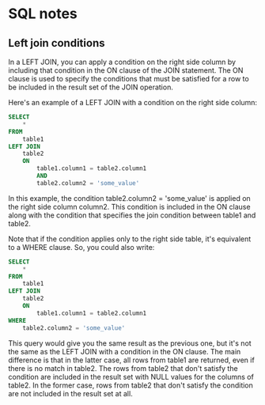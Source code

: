 # SQL notes

## Left join conditions

In a LEFT JOIN, you can apply a condition on the right side column by including that condition in the ON clause of the
JOIN statement. The ON clause is used to specify the conditions that must be satisfied for a row to be included in the
result set of the JOIN operation.

Here's an example of a LEFT JOIN with a condition on the right side column:

```sql
SELECT
    *
FROM
    table1
LEFT JOIN
    table2
    ON
        table1.column1 = table2.column1
        AND
        table2.column2 = 'some_value'
```

In this example, the condition table2.column2 = 'some_value' is applied on the right side column column2. This condition
is included in the ON clause along with the condition that specifies the join condition between table1 and table2.

Note that if the condition applies only to the right side table, it's equivalent to a WHERE clause. So, you could also
write:

```sql
SELECT
    *
FROM
    table1
LEFT JOIN 
    table2
    ON
        table1.column1 = table2.column1
WHERE
    table2.column2 = 'some_value'
```

This query would give you the same result as the previous one, but it's not the same as the LEFT JOIN with a condition
in the ON clause. The main difference is that in the latter case, all rows from table1 are returned, even if there is no
match in table2. The rows from table2 that don't satisfy the condition are included in the result set with NULL values
for the columns of table2. In the former case, rows from table2 that don't satisfy the condition are not included in the
result set at all.
